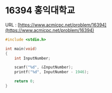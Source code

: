 # 16394 홍익대학교

URL : [https://www.acmicpc.net/problem/16394](https://www.acmicpc.net/problem/16394)

```c
#include <stdio.h>

int main(void)
{
    int InputNumber;

    scanf("%d", &InputNumber);
    printf("%d", InputNumber - 1946);

    return 0;
}
```